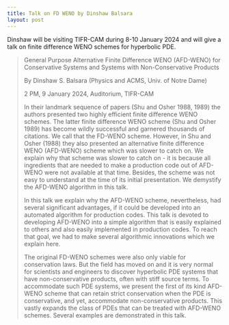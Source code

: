 ```yaml
---
title: Talk on FD WENO by Dinshaw Balsara
layout: post
---
```


Dinshaw will be visiting TIFR-CAM during 8-10 January 2024 and will give a talk on finite difference WENO schemes for hyperbolic PDE.

> General Purpose Alternative Finite Difference WENO (AFD-WENO) for Conservative Systems and Systems with Non-Conservative Products
>
> By Dinshaw S. Balsara (Physics and ACMS, Univ. of Notre Dame)
>
> 2 PM, 9 January 2024, Auditorium, TIFR-CAM
>
> In their landmark sequence of papers (Shu and Osher 1988, 1989) the authors presented two highly efficient finite difference WENO schemes. The latter finite difference WENO scheme (Shu and Osher 1989) has become wildly successful and garnered thousands of citations. We call that the FD-WENO scheme. However, in Shu and Osher (1988) they also presented an alternative finite difference WENO (AFD-WENO) scheme which was slower to catch on. We explain why that scheme was slower to catch on - it is because all ingredients that are needed to make a production code out of AFD-WENO were not available at that time. Besides, the scheme was not easy to understand at the time of its initial presentation. We demystify the AFD-WENO algorithm in this talk.  
>
> In this talk we explain why the AFD-WENO scheme, nevertheless, had several significant advantages, if it could be developed into an automated algorithm for production codes. This talk is devoted to developing AFD-WENO into a simple algorithm that is easily explained to others and also easily implemented in production codes. To reach that goal, we had to make several algorithmic innovations which we explain here.
>
> The original FD-WENO schemes were also only viable for conservation laws. But the field has moved on and it is very normal for scientists and engineers to discover hyperbolic PDE systems that have non-conservative products, often with stiff source terms. To accommodate such PDE systems, we present the first of its kind AFD-WENO scheme that can retain strict conservation when the PDE is conservative, and yet, accommodate non-conservative products. This vastly expands the class of PDEs that can be treated with AFD-WENO schemes. Several examples are demonstrated in this talk.
